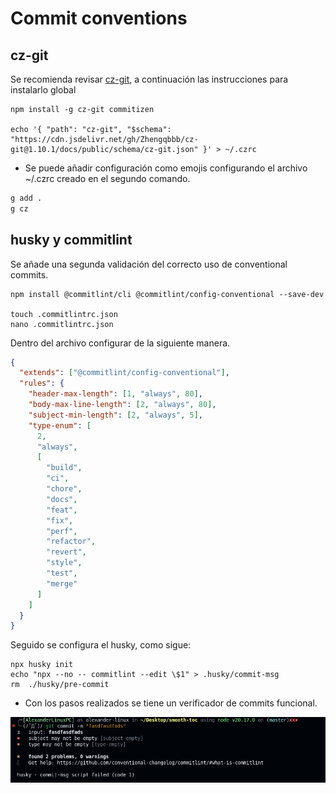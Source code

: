 # Commit conventions

## cz-git

Se recomienda revisar [cz-git](https://cz-git.qbb.sh/guide/), a continuación las instrucciones para instalarlo global

```
npm install -g cz-git commitizen

echo '{ "path": "cz-git", "$schema": "https://cdn.jsdelivr.net/gh/Zhengqbbb/cz-git@1.10.1/docs/public/schema/cz-git.json" }' > ~/.czrc
```

- Se puede añadir configuración como emojis configurando el archivo ~/.czrc creado en el segundo comando.

```bash
g add .
g cz
```

## husky y commitlint

Se añade una segunda validación del correcto uso de conventional commits.

```
npm install @commitlint/cli @commitlint/config-conventional --save-dev

touch .commitlintrc.json
nano .commitlintrc.json
```

Dentro del archivo configurar de la siguiente manera.

```JSON
{
  "extends": ["@commitlint/config-conventional"],
  "rules": {
    "header-max-length": [1, "always", 80],
    "body-max-line-length": [2, "always", 80],
    "subject-min-length": [2, "always", 5],
    "type-enum": [
      2,
      "always",
      [
        "build",
        "ci",
        "chore",
        "docs",
        "feat",
        "fix",
        "perf",
        "refactor",
        "revert",
        "style",
        "test",
        "merge"
      ]
    ]
  }
}

```

Seguido se configura el husky, como sigue:

```
npx husky init
echo "npx --no -- commitlint --edit \$1" > .husky/commit-msg
rm  ./husky/pre-commit
```

- Con los pasos realizados se tiene un verificador de commits funcional.

![](./docs/husky.png)
